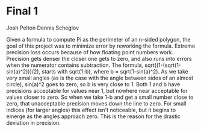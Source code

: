 # Final 1
Josh Pelton
Dennis Scheglov


Given a formula to compute Pi as the perimeter of an n-sided polygon, the goal of this project was to minimize error by reworking the formula. Extreme precision loss occurs because of how floating point numbers work. Precision gets denser the closer one gets to zero, and also runs into errors when the numerator contains subtraction. The formula, sqrt((1-(sqrt(1-sin(a)^2)))/2), starts with sqrt(1-b), where b = sqrt(1-sin(a)^2). As we take very small angles (as is the case with the angle between sides of an almost circle), sin(a)^2 goes to zero, so b is very close to 1. Both 1 and b have precisions acceptable for values near 1, but nowhere near acceptable for values closer to zero. So when we take 1-b and get a small number close to zero, that unacceptable precision moves down the line to zero. For small indices (for larger angles) this effect isn't noticeable, but it begins to emerge as the angles approach zero. This is the reason for the drastic deviation in precision.

